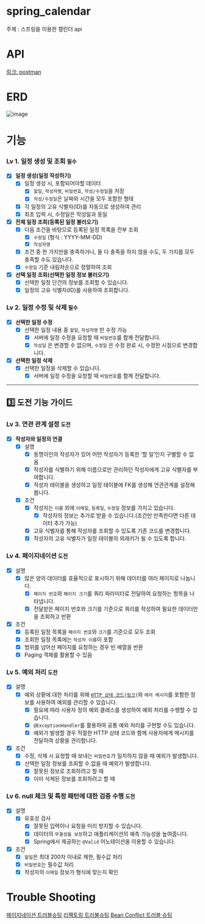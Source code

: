 # spring_calendar

주제 : 스프링을 이용한 캘린더 api

# API
[링크: postman](https://documenter.getpostman.com/view/18429295/2sAY4xAMVN)
# ERD
![image](https://github.com/user-attachments/assets/b7b044cf-019c-4e63-9a28-37ddb222f53e)

# 기능
### Lv 1. 일정 생성 및 조회  `필수`

- [x]  **일정 생성(일정 작성하기)**
    - [x]  일정 생성 시, 포함되어야할 데이터
        - [x]  `할일`, `작성자명`, `비밀번호`, `작성/수정일`을 저장
        - [x]  `작성/수정일`은 날짜와 시간을 모두 포함한 형태
    - [x]  각 일정의 고유 식별자(ID)를 자동으로 생성하여 관리
    - [x]  최초 입력 시, 수정일은 작성일과 동일
- [x]  **전체 일정 조회(등록된 일정 불러오기)**
    - [x]  다음 조건을 바탕으로 등록된 일정 목록을 전부 조회
        - [x]  `수정일` (형식 : YYYY-MM-DD)
        - [x]  `작성자명`
    - [x]  조건 중 한 가지만을 충족하거나, 둘 다 충족을 하지 않을 수도, 두 가지를 모두 충족할 수도 있습니다.
    - [x]  `수정일` 기준 내림차순으로 정렬하여 조회
- [x]  **선택 일정 조회(선택한 일정 정보 불러오기)**
    - [x]  선택한 일정 단건의 정보를 조회할 수 있습니다.
    - [x]  일정의 고유 식별자(ID)를 사용하여 조회합니다.

### Lv 2. 일정 수정 및 삭제  `필수`

- [x]  **선택한 일정 수정**
    - [x]  선택한 일정 내용 중 `할일`, `작성자명` 만 수정 가능
        - [x]  서버에 일정 수정을 요청할 때 `비밀번호`를 함께 전달합니다.
        - [x]  `작성일` 은 변경할 수 없으며, `수정일` 은 수정 완료 시, 수정한 시점으로 변경합니다.
- [x]  **선택한 일정 삭제**
    - [x]  선택한 일정을 삭제할 수 있습니다.
        - [x]  서버에 일정 수정을 요청할 때 `비밀번호`를 함께 전달합니다.

---

## 3️⃣ 도전 기능 가이드

### Lv 3. 연관 관계 설정  `도전`

- [x]  **작성자와 일정의 연결**
    - [x]  설명
        - [x]  동명이인의 작성자가 있어 어떤 작성자가 등록한 ‘할 일’인지 구별할 수 없음
        - [x]  작성자를 식별하기 위해 이름으로만 관리하던 작성자에게 고유 식별자를 부여합니다.
        - [x]  작성자 테이블을 생성하고 일정 테이블에 FK를 생성해 연관관계를 설정해 봅니다.
    - [x]  조건
        - [x]  작성자는 `이름` 외에 `이메일`, `등록일`, `수정일` 정보를 가지고 있습니다.
            - [x]  작성자의 정보는 추가로 받을 수 있습니다.(조건만 만족한다면 다른 데이터 추가 가능)
        - [x]  고유 식별자를 통해 작성자를 조회할 수 있도록 기존 코드를 변경합니다.
        - [x]  작성자의 고유 식별자가 일정 테이블의 외래키가 될 수 있도록 합니다.

### Lv 4. 페이지네이션  `도전`

- [x]  설명
    - [x]  많은 양의 데이터를 효율적으로 표시하기 위해 데이터를 여러 페이지로 나눕니다.
        - [x]  `페이지 번호`와 `페이지 크기`를 쿼리 파라미터로 전달하여 요청하는 항목을 나타냅니다.
        - [x]  전달받은 페이지 번호와 크기를 기준으로 쿼리를 작성하여 필요한 데이터만을 조회하고 반환
- [x]  조건
    - [x]  등록된 일정 목록을 `페이지 번호`와 `크기`를 기준으로 모두 조회
    - [x]  조회한 일정 목록에는 `작성자 이름`이 포함
    - [x]  범위를 넘어선 페이지를 요청하는 경우 빈 배열을 반환
    - [x]  Paging 객체를 활용할 수 있음

### Lv 5. 예외 처리  `도전`

- [x]  설명
    - [x]  예외 상황에 대한 처리를 위해 [`HTTP 상태 코드(링크)`](https://developer.mozilla.org/ko/docs/Web/HTTP/Status)와 `에러 메시지`를 포함한 정보를 사용하여 예외를 관리할 수 있습니다.
        - [x]  필요에 따라 사용자 정의 예외 클래스를 생성하여 예외 처리를 수행할 수 있습니다.
        - [x]  `@ExceptionHandler`를 활용하여 공통 예외 처리를 구현할 수도 있습니다.
        - [x]  예외가 발생할 경우 적절한 HTTP 상태 코드와 함께 사용자에게 메시지를 전달하여 상황을 관리합니다.
- [x]  조건
    - [x]  수정, 삭제 시 요청할 때 보내는 `비밀번호`가 일치하지 않을 때 예외가 발생합니다.
    - [x]  선택한 일정 정보를 조회할 수 없을 때 예외가 발생합니다.
        - [x]  잘못된 정보로 조회하려고 할 때
        - [x]  이미 삭제된 정보를 조회하려고 할 때

### Lv 6. null 체크 및 특정 패턴에 대한 검증 수행  `도전`

- [x]  설명
    - [x]  유효성 검사
        - [x]  잘못된 입력이나 요청을 미리 방지할 수 있습니다.
        - [x]  데이터의 `무결성을 보장`하고 애플리케이션의 예측 가능성을 높여줍니다.
        - [x]  Spring에서 제공하는 `@Valid` 어노테이션을 이용할 수 있습니다.
- [x]  조건
    - [x]  `할일`은 최대 200자 이내로 제한, 필수값 처리
    - [x]  `비밀번호`는 필수값 처리
    - [x]  작성자의 `이메일` 정보가 형식에 맞는지 확인

# Trouble Shooting
[페이지네이션 트러블슈팅](https://velog.io/@alsqja2626/Trouble-Shooting-Spring-JDBC-%ED%8E%98%EC%9D%B4%EC%A7%80%EB%84%A4%EC%9D%B4%EC%85%98)
[리팩토링 트러불슈팅](https://velog.io/@alsqja2626/Trouble-Shooting-%ED%9A%A8%EC%9C%A8%EA%B3%BC-%EA%B0%80%EB%8F%85%EC%84%B1%EC%9D%84-%EC%9C%84%ED%95%9C-%EB%A6%AC%ED%8E%99%ED%86%A0%EB%A7%81)
[Bean Conflict 트러블 슈팅](https://velog.io/@alsqja2626/TroubleShooting-ConflictingBeanDefinitionException-%EB%AC%B8%EC%A0%9C-%ED%95%B4%EA%B2%B0)
